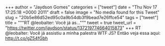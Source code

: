 
+++
author = "Jaydson Gomes"
categories = ["tweet"]
date = "Thu Nov 17 17:25:18 +0000 2011"
draft = false
image = "No media found for this Tweet"
slug = "20b5e86d52ed95c0a9b54db3f9bead7e26ffce54"
tags = ["tweet"]
title = """RT @leobalter: Você já as..."""
tweet = true
tweet_url = "https://twitter.com/jaydson/status/137219774664015873"
+++
RT @leobalter: Você já assistiu a minha palestra WTF JS? Então veja essa aqui: http://t.co/gZ54fGbh
